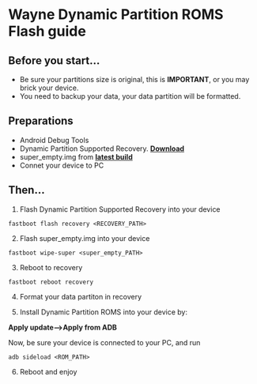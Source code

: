 # Wayne Dynamic Partition ROMS Flash guide

## Before you start...
- Be sure your partitions size is original, this is **IMPORTANT**, or you may brick your device.
- You need to backup your data, your data partition will be formatted.

## Preparations
- Android Debug Tools
- Dynamic Partition Supported Recovery. [**Download**](https://github.com/Diva-Room/DivaRelease/releases/download/wayne_TDA_v0.9.0/recovery.img)
- super_empty.img from [**latest build**](https://github.com/Diva-Room/DivaRelease/releases?q=wayne&expanded=true)
- Connet your device to PC

## Then...
1. Flash Dynamic Partition Supported Recovery into your device

```shell
fastboot flash recovery <RECOVERY_PATH>
```

2. Flash super_empty.img into your device

```shell
fastboot wipe-super <super_empty_PATH>
```

3. Reboot to recovery

```shell
fastboot reboot recovery
```

4. Format your data partiton in recovery

5. Install Dynamic Partition ROMS into your device by:

**Apply update—>Apply from ADB**

Now, be sure your device is connected to your PC, and run

```shell
adb sideload <ROM_PATH>
```

6. Reboot and enjoy
